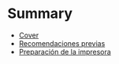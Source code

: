 # Summary

* [Cover](README.md)
* [Recomendaciones previas](recomendaciones_previas.md)
* [Preparación de la impresora](preparacion_de_la_impresora.md)

